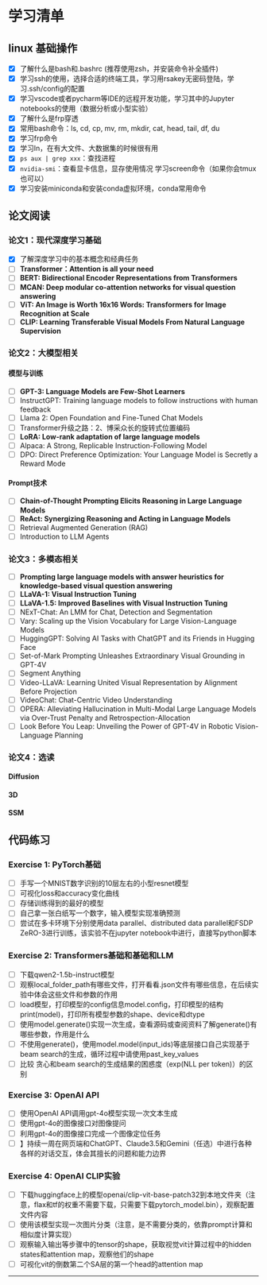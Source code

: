 # 学习清单

## linux 基础操作

- [x] 了解什么是bash和.bashrc (推荐使用zsh，并安装命令补全插件)
- [x] 学习ssh的使用，选择合适的终端工具，学习用rsakey无密码登陆，学习.ssh/config的配置
- [x] 学习vscode或者pycharm等IDE的远程开发功能，学习其中的Jupyter notebooks的使用（数据分析或小型实验）
- [x] 了解什么是frp穿透
- [x] 常用bash命令：ls, cd, cp, mv, rm, mkdir, cat, head, tail, df, du
- [x] 学习frp命令
- [x] 学习ln，在有大文件、大数据集的时候很有用
- [x] `ps aux | grep xxx`：查找进程
- [x] `nvidia-smi`：查看显卡信息，显存使用情况 学习screen命令（如果你会tmux也可以）
- [x] 学习安装miniconda和安装conda虚拟环境，conda常用命令

## 论文阅读

### 论文1：现代深度学习基础

- [x] 了解深度学习中的基本概念和经典任务
- [ ] **Transformer：Attention is all your need**
- [ ] **BERT: Bidirectional Encoder Representations from Transformers**
- [ ] **MCAN: Deep modular co-attention networks for visual question answering**
- [ ] **ViT: An Image is Worth 16x16 Words: Transformers for Image Recognition at Scale**
- [ ] **CLIP: Learning Transferable Visual Models From Natural Language Supervision**

### 论文2：大模型相关

#### 模型与训练

- [ ] **GPT-3: Language Models are Few-Shot Learners**
- [ ] InstructGPT: Training language models to follow instructions with human feedback
- [ ] Llama 2: Open Foundation and Fine-Tuned Chat Models
- [ ] Transformer升级之路：2、博采众长的旋转式位置编码
- [ ] **LoRA: Low-rank adaptation of large language models**
- [ ] Alpaca: A Strong, Replicable Instruction-Following Model
- [ ] DPO: Direct Preference Optimization: Your Language Model is Secretly a Reward Mode

#### Prompt技术

- [ ] **Chain-of-Thought Prompting Elicits Reasoning in Large Language Models**
- [ ] **ReAct: Synergizing Reasoning and Acting in Language Models**
- [ ] Retrieval Augmented Generation (RAG)
- [ ] Introduction to LLM Agents

### 论文3：多模态相关

- [ ] **Prompting large language models with answer heuristics for knowledge-based visual question answering**
- [ ] **LLaVA-1: Visual Instruction Tuning**
- [ ] **LLaVA-1.5: Improved Baselines with Visual Instruction Tuning**
- [ ] NExT-Chat: An LMM for Chat, Detection and Segmentation
- [ ] Vary: Scaling up the Vision Vocabulary for Large Vision-Language Models
- [ ] HuggingGPT: Solving AI Tasks with ChatGPT and its Friends in Hugging Face
- [ ] Set-of-Mark Prompting Unleashes Extraordinary Visual Grounding in GPT-4V
- [ ] Segment Anything
- [ ] Video-LLaVA: Learning United Visual Representation by Alignment Before Projection
- [ ] VideoChat: Chat-Centric Video Understanding
- [ ] OPERA: Alleviating Hallucination in Multi-Modal Large Language Models via Over-Trust Penalty and Retrospection-Allocation
- [ ] Look Before You Leap: Unveiling the Power of GPT-4V in Robotic Vision-Language Planning

### 论文4：选读

#### Diffusion

#### 3D

#### SSM

## 代码练习

### Exercise 1: PyTorch基础

- [ ] 手写一个MNIST数字识别的10层左右的小型resnet模型
- [ ] 可视化loss和accuracy变化曲线
- [ ] 存储训练得到的最好的模型
- [ ] 自己拿一张白纸写一个数字，输入模型实现准确预测
- [ ] 尝试在多卡环境下分别使用data parallel、distributed data parallel和FSDP ZeRO-3进行训练，该实验不在jupyter notebook中进行，直接写python脚本

### Exercise 2: Transformers基础和基础和LLM

- [ ] 下载qwen2-1.5b-instruct模型
- [ ] 观察local_folder_path有哪些文件，打开看看.json文件有哪些信息，在后续实验中体会这些文件和参数的作用
- [ ] load模型，打印模型的config信息model.config，打印模型的结构print(model)，打印所有模型参数的shape、device和dtype
- [ ] 使用model.generate()实现一次生成，查看源码或查阅资料了解generate()有哪些参数，作用是什么
- [ ] 不使用generate()，使用model.model(input_ids)等底层接口自己实现基于beam search的生成，循环过程中请使用past_key_values
- [ ] 比较 贪心和beam search的生成结果的困惑度（exp(NLL per token)）的区别

### Exercise 3: OpenAI API

- [ ] 使用OpenAI API调用gpt-4o模型实现一次文本生成
- [ ] 使用gpt-4o的图像接口对图像提问
- [ ] 利用gpt-4o的图像接口完成一个图像定位任务
- [ ] 】持续一周在网页端和ChatGPT、Claude3.5和Gemini（任选）中进行各种各样的对话交互，体会其擅长的问题和能力边界

### Exercise 4: OpenAI CLIP实验

- [ ] 下载huggingface上的模型openai/clip-vit-base-patch32到本地文件夹（注意，flax和tf的权重不需要下载，只需要下载pytorch_model.bin），观察配置文件内容
- [ ] 使用该模型实现一次图片分类（注意，是不需要分类的，依靠prompt计算和相似度计算实现）
- [ ] 观察输入输出等步骤中的tensor的shape，获取视觉vit计算过程中的hidden states和attention map，观察他们的shape
- [ ] 可视化vit的倒数第二个SA层的第一个head的attention map

------

# 
